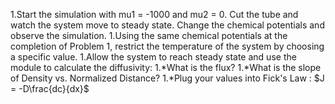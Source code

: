 


1.Start the simulation with mu1 = -1000 and mu2 = 0. Cut the tube and watch the system move to steady state. Change the chemical potentials and observe the simulation.
1.Using the same chemical potentials at the completion of Problem 1, restrict the temperature of the system by choosing a specific value.
1.Allow the system to reach steady state and use the module to calculate the diffusivity:
1.*What is the flux?
1.*What is the slope of Density vs. Normalized Distance?
1.*Plug your values into Fick's Law : $J = -D\frac{dc}{dx}$